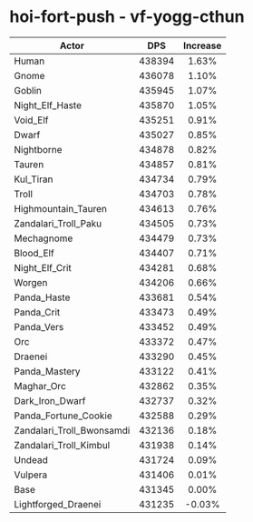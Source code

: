 # hoi-fort-push - vf-yogg-cthun
| Actor | DPS | Increase |
|---|:---:|:---:|
|Human|438394|1.63%|
|Gnome|436078|1.10%|
|Goblin|435945|1.07%|
|Night_Elf_Haste|435870|1.05%|
|Void_Elf|435251|0.91%|
|Dwarf|435027|0.85%|
|Nightborne|434878|0.82%|
|Tauren|434857|0.81%|
|Kul_Tiran|434734|0.79%|
|Troll|434703|0.78%|
|Highmountain_Tauren|434613|0.76%|
|Zandalari_Troll_Paku|434505|0.73%|
|Mechagnome|434479|0.73%|
|Blood_Elf|434407|0.71%|
|Night_Elf_Crit|434281|0.68%|
|Worgen|434206|0.66%|
|Panda_Haste|433681|0.54%|
|Panda_Crit|433473|0.49%|
|Panda_Vers|433452|0.49%|
|Orc|433372|0.47%|
|Draenei|433290|0.45%|
|Panda_Mastery|433122|0.41%|
|Maghar_Orc|432862|0.35%|
|Dark_Iron_Dwarf|432737|0.32%|
|Panda_Fortune_Cookie|432588|0.29%|
|Zandalari_Troll_Bwonsamdi|432136|0.18%|
|Zandalari_Troll_Kimbul|431938|0.14%|
|Undead|431724|0.09%|
|Vulpera|431406|0.01%|
|Base|431345|0.00%|
|Lightforged_Draenei|431235|-0.03%|

